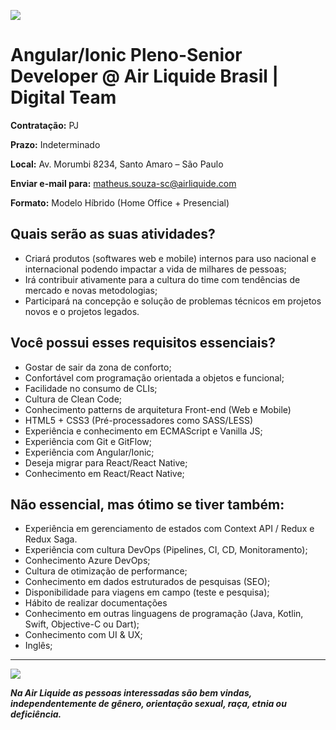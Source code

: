![](https://i.ibb.co/m8T361h/frontend-stack.jpg)

# Angular/Ionic Pleno-Senior Developer @ Air Liquide Brasil | Digital Team

**Contratação:** PJ

**Prazo:** Indeterminado

**Local:** Av. Morumbi 8234, Santo Amaro – São Paulo

**Enviar e-mail para:** matheus.souza-sc@airliquide.com

**Formato:** Modelo Híbrido (Home Office + Presencial)

## Quais serão as suas atividades?

- Criará produtos (softwares web e mobile) internos para uso nacional e internacional podendo impactar a vida de milhares de pessoas;
- Irá contribuir ativamente para a cultura do time com tendências de mercado e novas metodologias;
- Participará na concepção e solução de problemas técnicos em projetos novos e o projetos
  legados.

## **Você possui esses requisitos essenciais?**

- Gostar de sair da zona de conforto;
- Confortável com programação orientada a objetos e funcional;
- Facilidade no consumo de CLIs;
- Cultura de Clean Code;
- Conhecimento patterns de arquitetura Front-end (Web e Mobile)
- HTML5 + CSS3 (Pré-processadores como SASS/LESS)
- Experiência e conhecimento em ECMAScript e Vanilla JS;
- Experiência com Git e GitFlow;
- Experiência com Angular/Ionic;
- Deseja migrar para React/React Native;
- Conhecimento em React/React Native;

## **Não essencial, mas ótimo se tiver também:**

- Experiência em gerenciamento de estados com Context API / Redux e Redux Saga.
- Experiência com cultura DevOps (Pipelines, CI, CD, Monitoramento);
- Conhecimento Azure DevOps;
- Cultura de otimização de performance;
- Conhecimento em dados estruturados de pesquisas (SEO);
- Disponibilidade para viagens em campo (teste e pesquisa);
- Hábito de realizar documentações
- Conhecimento em outras linguagens de programação (Java, Kotlin, Swift, Objective-C ou Dart);
- Conhecimento com UI & UX;
- Inglês;

---

![](https://i.ibb.co/nsZ3SBz/Group-1.png)

_**Na Air Liquide as pessoas interessadas são bem vindas, independentemente de gênero, orientação sexual, raça, etnia ou deficiência.**_
